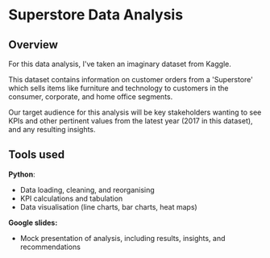 # Superstore Data Analysis
## Overview
For this data analysis, I've taken an imaginary dataset from Kaggle.

This dataset contains information on customer orders from a 'Superstore' which sells items like furniture and technology to customers in the consumer, corporate, and home office segments.

Our target audience for this analysis will be key stakeholders wanting to see KPIs and other pertinent values from the latest year (2017 in this dataset), and any resulting insights.

## Tools used
**Python**:
- Data loading, cleaning, and reorganising
- KPI calculations and tabulation
- Data visualisation (line charts, bar charts, heat maps)

**Google slides:**
- Mock presentation of analysis, including results, insights, and recommendations
  
